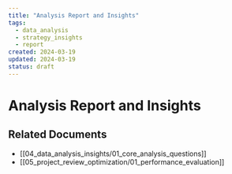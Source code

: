 ```yaml
---
title: "Analysis Report and Insights"
tags:
  - data_analysis
  - strategy_insights
  - report
created: 2024-03-19
updated: 2024-03-19
status: draft
---
```


# Analysis Report and Insights

## Related Documents
- [[04_data_analysis_insights/01_core_analysis_questions]]
- [[05_project_review_optimization/01_performance_evaluation]]

